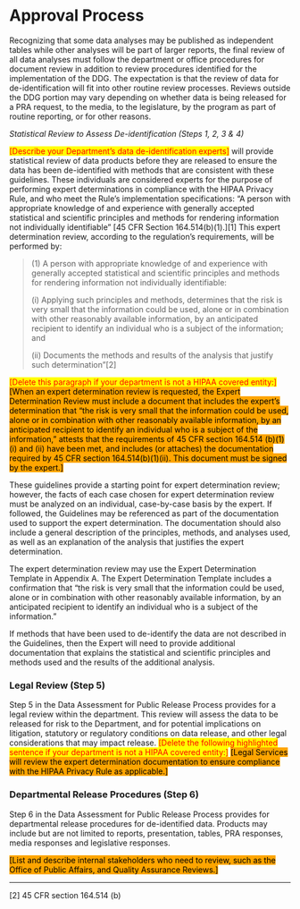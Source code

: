 # Approval Process

Recognizing that some data analyses may be published as independent tables while other analyses will be part of larger reports, the final review of all data analyses must follow the department or office procedures for document review in addition to review procedures identified for the implementation of the DDG. The expectation is that the review of data for de-identification will fit into other routine review processes. Reviews outside the DDG portion may vary depending on whether data is being released for a PRA request, to the media, to the legislature, by the program as part of routine reporting, or for other reasons.

_Statistical Review to Assess De-identification (Steps 1, 2, 3 & 4)_

<mark style="color:red;">\[Describe your Department’s data de-identification experts]</mark> will provide statistical review of data products before they are released to ensure the data has been de-identified with methods that are consistent with these guidelines. These individuals are considered experts for the purpose of performing expert determinations in compliance with the HIPAA Privacy Rule, and who meet the Rule’s implementation specifications: “A person with appropriate knowledge of and experience with generally accepted statistical and scientific principles and methods for rendering information not individually identifiable” \[45 CFR Section 164.514(b)(1).]\[1] This expert determination review, according to the regulation’s requirements, will be performed by:

> (1) A person with appropriate knowledge of and experience with generally accepted statistical and scientific principles and methods for rendering information not individually identifiable:
>
> (i) Applying such principles and methods, determines that the risk is very small that the information could be used, alone or in combination with other reasonably available information, by an anticipated recipient to identify an individual who is a subject of the information; and
>
> (ii) Documents the methods and results of the analysis that justify such determination”\[2]

<mark style="color:red;">\[Delete this paragraph if your department is not a HIPAA covered entity:]</mark> <mark style="background-color:orange;">\[When an expert determination review is requested, the Expert Determination Review must include a document that includes the expert’s determination that “the risk is very small that the information could be used, alone or in combination with other reasonably available information, by an anticipated recipient to identify an individual who is a subject of the information,” attests that the requirements of 45 CFR section 164.514 (b)(1)(i) and (ii) have been met, and includes (or attaches) the documentation required by 45 CFR section 164.514(b)(1)(ii). This document must be signed by the expert.]</mark>

These guidelines provide a starting point for expert determination review; however, the facts of each case chosen for expert determination review must be analyzed on an individual, case-by-case basis by the expert. If followed, the Guidelines may be referenced as part of the documentation used to support the expert determination. The documentation should also include a general description of the principles, methods, and analyses used, as well as an explanation of the analysis that justifies the expert determination.

The expert determination review may use the Expert Determination Template in Appendix A. The Expert Determination Template includes a confirmation that “the risk is very small that the information could be used, alone or in combination with other reasonably available information, by an anticipated recipient to identify an individual who is a subject of the information.”

If methods that have been used to de-identify the data are not described in the Guidelines, then the Expert will need to provide additional documentation that explains the statistical and scientific principles and methods used and the results of the additional analysis.

### Legal Review (Step 5)

Step 5 in the Data Assessment for Public Release Process provides for a legal review within the department. This review will assess the data to be released for risk to the Department, and for potential implications on litigation, statutory or regulatory conditions on data release, and other legal considerations that may impact release. <mark style="color:red;">\[Delete the following highlighted sentence if your department is not a HIPAA covered entity:]</mark> <mark style="background-color:orange;">\[Legal Services will review the expert determination documentation to ensure compliance with the HIPAA Privacy Rule as applicable.]</mark>

### Departmental Release Procedures (Step 6)

Step 6 in the Data Assessment for Public Release Process provides for departmental release procedures for de-identified data. Products may include but are not limited to reports, presentation, tables, PRA responses, media responses and legislative responses.

<mark style="background-color:orange;">\[List and describe internal stakeholders who need to review, such as the Office of Public Affairs, and Quality Assurance Reviews.]</mark>

***

\[2] 45 CFR section 164.514 (b)
